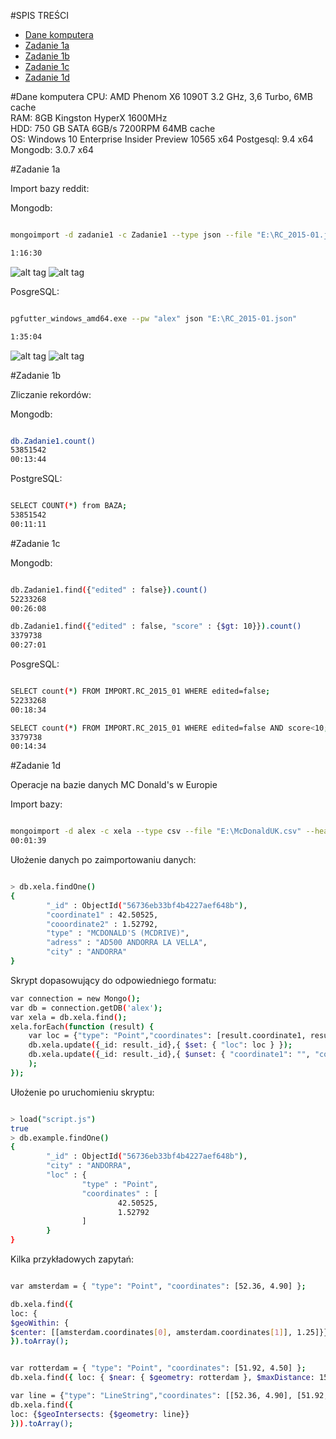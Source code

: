#SPIS TREŚCI
- [Dane komputera](#dane-komputera)
- [Zadanie 1a](#zadanie-1a)
- [Zadanie 1b](#zadanie-1b)
- [Zadanie 1c](#zadanie-1c)
- [Zadanie 1d](#zadanie-1d)

#Dane komputera
CPU: AMD Phenom X6 1090T 3.2 GHz, 3,6 Turbo, 6MB cache<br>
RAM: 8GB Kingston HyperX 1600MHz<br>
HDD: 750 GB SATA 6GB/s 7200RPM 64MB cache<br>
OS: Windows 10 Enterprise Insider Preview 10565 x64
Postgesql: 9.4 x64
Mongodb: 3.0.7 x64

#Zadanie 1a

Import bazy reddit:

Mongodb:

```sh

mongoimport -d zadanie1 -c Zadanie1 --type json --file "E:\RC_2015-01.json"

1:16:30

```

![alt tag](https://github.com/mralexx/nosql/blob/master/mongo_cpu.png "")
![alt tag](https://github.com/mralexx/nosql/blob/master/mongo_disc.png "")



PosgreSQL:

```sh

pgfutter_windows_amd64.exe --pw "alex" json "E:\RC_2015-01.json"

1:35:04

```

![alt tag](https://github.com/mralexx/nosql/blob/master/pg_cpu.png "")
![alt tag](https://github.com/mralexx/nosql/blob/master/pg_disc.png "")



#Zadanie 1b

Zliczanie rekordów:

Mongodb:

```sh

db.Zadanie1.count()
53851542
00:13:44

```

PostgreSQL:

```sh

SELECT COUNT(*) from BAZA;
53851542
00:11:11

```

#Zadanie 1c

Mongodb:

```sh

db.Zadanie1.find({"edited" : false}).count()
52233268
00:26:08

db.Zadanie1.find({"edited" : false, "score" : {$gt: 10}}).count()
3379738
00:27:01

```

PosgreSQL:

```sh

SELECT count(*) FROM IMPORT.RC_2015_01 WHERE edited=false;
52233268
00:18:34

SELECT count(*) FROM IMPORT.RC_2015_01 WHERE edited=false AND score<10;
3379738
00:14:34

```




#Zadanie 1d

Operacje na bazie danych MC Donald's w Europie

Import bazy:

```sh

mongoimport -d alex -c xela --type csv --file "E:\McDonaldUK.csv" --headerline
00:01:39

```

Ułożenie danych po zaimportowaniu danych:

```sh

> db.xela.findOne()
{
        "_id" : ObjectId("56736eb33bf4b4227aef648b"),
        "coordinate1" : 42.50525,
        "cooordinate2" : 1.52792,
        "type" : "MCDONALD'S (MCDRIVE)",
        "adress" : "AD500 ANDORRA LA VELLA",
        "city" : "ANDORRA"
}

```

Skrypt dopasowujący do odpowiedniego formatu:
```sh
var connection = new Mongo();
var db = connection.getDB('alex');
var xela = db.xela.find();
xela.forEach(function (result) {
	var loc = {"type": "Point","coordinates": [result.coordinate1, result.coordinate2]}
	db.xela.update({_id: result._id},{ $set: { "loc": loc } });
	db.xela.update({_id: result._id},{ $unset: { "coordinate1": "", "coordinate2": "", "type": "", "adress": "" } }
	);
});

```

Ułożenie po uruchomieniu skryptu:

```sh

> load("script.js")
true
> db.example.findOne()
{
        "_id" : ObjectId("56736eb33bf4b4227aef648b"),
        "city" : "ANDORRA",
        "loc" : {
                "type" : "Point",
                "coordinates" : [
                        42.50525,
                        1.52792
                ]
        }
}

```

Kilka przykładowych zapytań:

```sh

var amsterdam = { "type": "Point", "coordinates": [52.36, 4.90] };

db.xela.find({
loc: {
$geoWithin: {
$center: [[amsterdam.coordinates[0], amsterdam.coordinates[1]], 1.25]}}
}).toArray();


var rotterdam = { "type": "Point", "coordinates": [51.92, 4.50] };
db.xela.find({ loc: { $near: { $geometry: rotterdam }, $maxDistance: 15000 } }).toArray();

var line = {"type": "LineString","coordinates": [[52.36, 4.90], [51.92, 4.50]]}
db.xela.find({
loc: {$geoIntersects: {$geometry: line}}
})).toArray();

```































